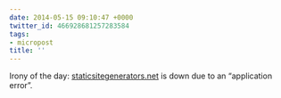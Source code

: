 ```yaml
---
date: 2014-05-15 09:10:47 +0000
twitter_id: 466928681257283584
tags:
- micropost
title: ''
---
```


Irony of the day: [staticsitegenerators.net](http://staticsitegenerators.net) is down due to an “application error”.
